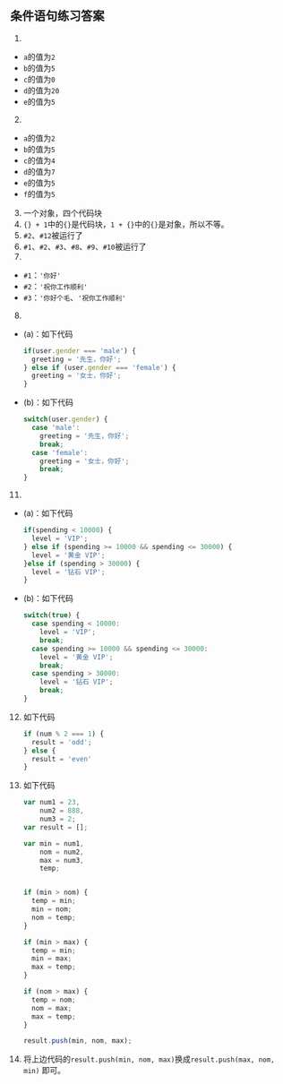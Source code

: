 ## 条件语句练习答案

1. 

 * `a`的值为`2`
 * `b`的值为`5`
 * `c`的值为`0`
 * `d`的值为`20`
 * `e`的值为`5`

2. 

 * `a`的值为`2`
 * `b`的值为`5`
 * `c`的值为`4`
 * `d`的值为`7`
 * `e`的值为`5`
 * `f`的值为`5`

3. 一个对象，四个代码块
4. `{} + 1`中的`{}`是代码块，`1 + {}`中的`{}`是对象，所以不等。
5. `#2`、`#12`被运行了
6. `#1`、`#2`、`#3`、`#8`、`#9`、`#10`被运行了
7. 

 * `#1`：`'你好'`
 * `#2`：`'祝你工作顺利'`
 * `#3`：`'你好个毛`、`'祝你工作顺利'`

8. 

 * (a)：如下代码
 
    ```javascript
    if(user.gender === 'male') {
      greeting = '先生，你好';
    } else if (user.gender === 'female') {
      greeting = '女士，你好';
    }
    ```
 * (b)：如下代码

    ```javascript
    switch(user.gender) {
      case 'male':
        greeting = '先生，你好';
        break;
      case 'female':
        greeting = '女士，你好';
        break;       
    }
    ```

11. 

 * (a)：如下代码
 
    ```javascript
    if(spending < 10000) {
      level = 'VIP';
    } else if (spending >= 10000 && spending <= 30000) {
      level = '黄金 VIP';
    }else if (spending > 30000) {
      level = '钻石 VIP';
    }
    ```
 * (b)：如下代码

    ```javascript
    switch(true) {
      case spending < 10000:
        level = 'VIP';
        break;
      case spending >= 10000 && spending <= 30000:
        level = '黄金 VIP';
        break;
      case spending > 30000:
        level = '钻石 VIP';
        break;
    }
    ```
    
12. 如下代码    

    ```javascript
    if (num % 2 === 1) {
      result = 'odd';
    } else {
      result = 'even'
    }
    ```

9. 如下代码

    ```javascript
    var num1 = 23,
        num2 = 888,
        num3 = 2;
    var result = [];
    
    var min = num1, 
        nom = num2, 
        max = num3, 
        temp;
    
    
    if (min > nom) {
      temp = min;
      min = nom;
      nom = temp;
    }
    
    if (min > max) {
      temp = min;
      min = max;
      max = temp;
    }
    
    if (nom > max) {
      temp = nom;
      nom = max;
      max = temp;
    }
    
    result.push(min, nom, max);
    ```

10. 将上边代码的`result.push(min, nom, max)`换成`result.push(max, nom, min)` 即可。